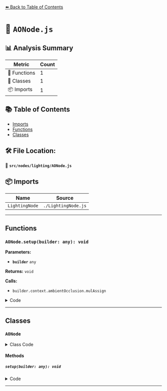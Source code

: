 [⬅️ Back to Table of Contents](../../../index.md)

# 📄 `AONode.js`

## 📊 Analysis Summary

| Metric | Count |
|--------|-------|
| 🔧 Functions | 1 |
| 🧱 Classes | 1 |
| 📦 Imports | 1 |

## 📚 Table of Contents

- [Imports](#imports)
- [Functions](#functions)
- [Classes](#classes)

## 🛠️ File Location:
📂 **`src/nodes/lighting/AONode.js`**

## 📦 Imports

| Name | Source |
|------|--------|
| `LightingNode` | `./LightingNode.js` |


---

## Functions

### `AONode.setup(builder: any): void`

**Parameters:**

- **`builder`** `any`

**Returns:** `void`

**Calls:**

- `builder.context.ambientOcclusion.mulAssign`

<details><summary>Code</summary>

```typescript
setup( builder ) {

		builder.context.ambientOcclusion.mulAssign( this.aoNode );

	}
```
</details>


---

## Classes

### `AONode`

<details><summary>Class Code</summary>

```ts
class AONode extends LightingNode {

	static get type() {

		return 'AONode';

	}

	/**
	 * Constructs a new AO node.
	 *
	 * @param {?Node<float>} [aoNode=null] - The ambient occlusion node.
	 */
	constructor( aoNode = null ) {

		super();

		/**
		 * The ambient occlusion node.
		 *
		 * @type {?Node<float>}
		 * @default null
		 */
		this.aoNode = aoNode;

	}

	setup( builder ) {

		builder.context.ambientOcclusion.mulAssign( this.aoNode );

	}

}
```
</details>

#### Methods

##### `setup(builder: any): void`

<details><summary>Code</summary>

```ts
setup( builder ) {

		builder.context.ambientOcclusion.mulAssign( this.aoNode );

	}
```
</details>


---